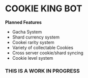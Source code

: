 #     COOKIE KING BOT
**Planned Features**
- Gacha System
- Shard currency system
- Cookei rarity system
- Variety of collectable Cookies
- Cross server cookie/shard syncing
- Cookie level system
### THIS IS A WORK IN PROGRESS
